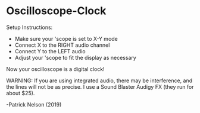 # Oscilloscope-Clock

Setup Instructions:
- Make sure your 'scope is set to X-Y mode
- Connect X to the RIGHT audio channel
- Connect Y to the LEFT audio
- Adjust your 'scope to fit the display as necessary
  
Now your oscilloscope is a digital clock!


WARNING: If you are using integrated audio, there may
be interference, and the lines will not be as precise.
I use a Sound Blaster Audigy FX (they run for about $25).


-Patrick Nelson (2019)
